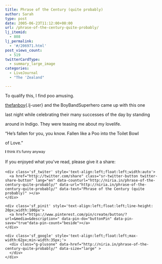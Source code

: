 ```yaml
---
title: Phrase of the Century (quite probably)
author: Sarah
type: post
date: 2005-06-23T11:12:00+00:00
url: /phrase-of-the-century-quite-probably/
lj_itemid:
  - 808
lj_permalink:
  - '#/206971.html'
post_views_count:
  - 519
twitterCardType:
  - summary_large_image
categories:
  - LiveJournal
  - "The 'Zealand"

---
```

<div id="fb-root">
</div>

To qualify this, I find poo amusing.

[thefanboy][1]{.lj-user} and the BoyBandSuperhero came up with this one
  
last night while celebrating their many successes of the day by standing
  
around in Indigo. They were teasing me about my lovelife.

&#8220;He&#8217;s fallen for you, you know. Fallen like a Poo into the Toilet Bowl
  
of Love.&#8221;

<small><b>I</b> think it&#8217;s funny anyway</small>

<div class='sfsi_Sicons' style='width: 100%; display: inline-block; vertical-align: middle; text-align:left'>
  <div style='margin:0px 8px 0px 0px; line-height: 24px'>
    <span>If you enjoyed what you've read, please give it a share:</span>
  </div>
  
  <div class='sfsi_socialwpr'>
    <div class='sf_fb' style='text-align:left;width:125px'>
      <div class="fb-like" href="http://niria.in/phrase-of-the-century-quite-probably/" width="180" send="false" showfaces="false"  action="like" data-share="true"data-layout="button_count" >
      </div>
    </div>
    
    <div class='sf_twiter' style='text-align:left;float:left;width:auto'>
      <a href="http://twitter.com/share" class="sr-twitter-button twitter-share-button" lang="en" data-counturl="http://niria.in/phrase-of-the-century-quite-probably/" data-url="http://niria.in/phrase-of-the-century-quite-probably/" data-text="Phrase of the Century (quite probably)" ></a>
    </div>
    
    <div class='sf_pinit' style='text-align:left;float:left;line-height: 20px;width:100px'>
      <a href="https://www.pinterest.com/pin/create/button/?url=&media=&description=" data-pin-do="buttonPin" data-pin-save="true"data-pin-count="beside"></a>
    </div>
    
    <div class='sf_google' style='text-align:left;float:left;max-width:62px;min-width:35px;'>
      <div class="g-plusone" data-href="http://niria.in/phrase-of-the-century-quite-probably/" data-size="large" >
      </div>
    </div>
  </div>
</div>

 [1]: http://thefanboy.livejournal.com/